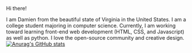 Hi there! 

I am Damien from the beautiful state of Virginia in the United States. 
I am a college student majoring in computer science.
Currently, I am working toward learning front-end web development (HTML, CSS, and Javascript) as well as python.
I love the open-source community and creative design.
[![Anurag's GitHub stats](https://github-readme-stats.vercel.app/api?username=DamienDennis)](https://github.com/anuraghazra/github-readme-stats)

